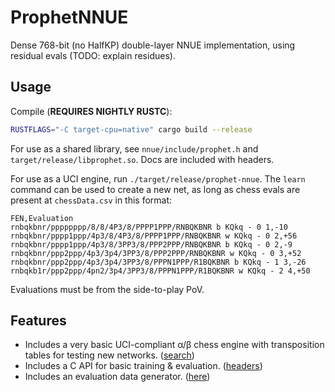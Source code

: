 # ProphetNNUE
Dense 768-bit (no HalfKP) double-layer NNUE implementation, using residual evals (TODO: explain residues).

## Usage

Compile (**REQUIRES NIGHTLY RUSTC**):
```sh
RUSTFLAGS="-C target-cpu=native" cargo build --release
```

For use as a shared library, see `nnue/include/prophet.h` and `target/release/libprophet.so`. Docs are included with headers.

For use as a UCI engine, run `./target/release/prophet-nnue`. The `learn` command can be used to create a new net, as long as chess evals are present at `chessData.csv` in this format:
```csv
FEN,Evaluation
rnbqkbnr/pppppppp/8/8/4P3/8/PPPP1PPP/RNBQKBNR b KQkq - 0 1,-10
rnbqkbnr/pppp1ppp/4p3/8/4P3/8/PPPP1PPP/RNBQKBNR w KQkq - 0 2,+56
rnbqkbnr/pppp1ppp/4p3/8/3PP3/8/PPP2PPP/RNBQKBNR b KQkq - 0 2,-9
rnbqkbnr/ppp2ppp/4p3/3p4/3PP3/8/PPP2PPP/RNBQKBNR w KQkq - 0 3,+52
rnbqkbnr/ppp2ppp/4p3/3p4/3PP3/8/PPPN1PPP/R1BQKBNR b KQkq - 1 3,-26
rnbqkb1r/ppp2ppp/4pn2/3p4/3PP3/8/PPPN1PPP/R1BQKBNR w KQkq - 2 4,+50
```

Evaluations must be from the side-to-play PoV.

## Features

- Includes a very basic UCI-compliant α/β chess engine with transposition tables for testing new networks. ([search](/nnue/src/search.rs))
- Includes a C API for basic training & evaluation. ([headers](/nnue/include/prophet.h))
- Includes an evaluation data generator. ([here](/datagen))